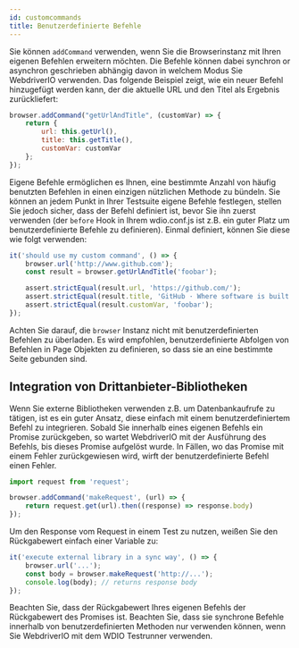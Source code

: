 ```yaml
---
id: customcommands
title: Benutzerdefinierte Befehle
---
```

Sie können `addCommand` verwenden, wenn Sie die Browserinstanz mit Ihren eigenen Befehlen erweitern möchten. Die Befehle können dabei synchron or asynchron geschrieben abhängig davon in welchem Modus Sie WebdriverIO verwenden. Das folgende Beispiel zeigt, wie ein neuer Befehl hinzugefügt werden kann, der die aktuelle URL und den Titel als Ergebnis zurückliefert:

```js
browser.addCommand("getUrlAndTitle", (customVar) => {
    return {
        url: this.getUrl(),
        title: this.getTitle(),
        customVar: customVar
    };
});
```

Eigene Befehle ermöglichen es Ihnen, eine bestimmte Anzahl von häufig benutzten Befehlen in einen einzigen nützlichen Methode zu bündeln. Sie können an jedem Punkt in Ihrer Testsuite eigene Befehle festlegen, stellen Sie jedoch sicher, dass der Befehl definiert ist, bevor Sie ihn zuerst verwenden (der `before` Hook in Ihrem wdio.conf.js ist z.B. ein guter Platz um benutzerdefinierte Befehle zu definieren). Einmal definiert, können Sie diese wie folgt verwenden:

```js
it('should use my custom command', () => {
    browser.url('http://www.github.com');
    const result = browser.getUrlAndTitle('foobar');

    assert.strictEqual(result.url, 'https://github.com/');
    assert.strictEqual(result.title, 'GitHub · Where software is built');
    assert.strictEqual(result.customVar, 'foobar');
});
```

Achten Sie darauf, die `browser` Instanz nicht mit benutzerdefinierten Befehlen zu überladen. Es wird empfohlen, benutzerdefinierte Abfolgen von Befehlen in Page Objekten zu definieren, so dass sie an eine bestimmte Seite gebunden sind.

## Integration von Drittanbieter-Bibliotheken

Wenn Sie externe Bibliotheken verwenden z.B. um Datenbankaufrufe zu tätigen, ist es ein guter Ansatz, diese einfach mit einem benutzerdefiniertem Befehl zu integrieren. Sobald Sie innerhalb eines eigenen Befehls ein Promise zurückgeben, so wartet WebdriverIO mit der Ausführung des Befehls, bis dieses Promise aufgelöst wurde. In Fällen, wo das Promise mit einem Fehler zurückgewiesen wird, wirft der benutzerdefinierte Befehl einen Fehler.

```js
import request from 'request';

browser.addCommand('makeRequest', (url) => {
    return request.get(url).then((response) => response.body)
});
```

Um den Response vom Request in einem Test zu nutzen, weißen Sie den Rückgabewert einfach einer Variable zu:

```js
it('execute external library in a sync way', () => {
    browser.url('...');
    const body = browser.makeRequest('http://...');
    console.log(body); // returns response body
});
```

Beachten Sie, dass der Rückgabewert Ihres eigenen Befehls der Rückgabewert des Promises ist. Beachten Sie, dass sie synchrone Befehle innerhalb von benutzerdefinierten Methoden nur verwenden können, wenn Sie WebdriverIO mit dem WDIO Testrunner verwenden.